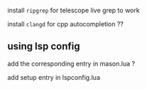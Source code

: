 install `ripgrep` for telescope live grep to work

install `clangd` for cpp autocompletion ??

## using lsp config

add the corresponding entry in mason.lua ?

add setup entry in lspconfig.lua
